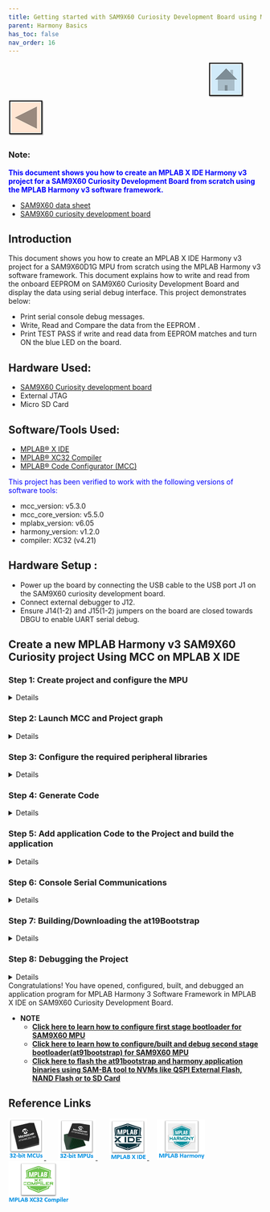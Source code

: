 ```yaml
---
title: Getting started with SAM9X60 Curiosity Development Board using MPLAB Harmony 3
parent: Harmony Basics
has_toc: false
nav_order: 16
---
```


&nbsp;&nbsp;&nbsp;&nbsp;&nbsp;&nbsp;&nbsp;&nbsp;&nbsp;&nbsp;&nbsp;&nbsp;&nbsp;&nbsp;&nbsp;&nbsp;&nbsp;&nbsp;&nbsp;&nbsp;&nbsp;&nbsp;&nbsp;&nbsp;&nbsp;&nbsp;&nbsp;&nbsp; &nbsp;&nbsp;&nbsp;&nbsp;&nbsp;&nbsp;&nbsp;&nbsp;&nbsp;&nbsp;&nbsp;&nbsp;&nbsp;&nbsp;&nbsp;&nbsp;&nbsp;&nbsp;&nbsp;&nbsp;&nbsp;&nbsp;&nbsp;&nbsp;&nbsp;&nbsp;&nbsp;&nbsp;&nbsp;&nbsp;&nbsp;&nbsp;&nbsp;&nbsp;&nbsp;&nbsp;&nbsp;&nbsp;&nbsp;&nbsp;&nbsp;&nbsp;&nbsp;&nbsp;&nbsp;&nbsp;&nbsp;&nbsp;&nbsp;&nbsp;&nbsp;&nbsp;&nbsp;&nbsp;&nbsp;&nbsp;&nbsp;&nbsp;&nbsp;&nbsp;&nbsp;&nbsp;&nbsp;&nbsp;&nbsp;&nbsp;&nbsp;&nbsp;&nbsp;&nbsp;&nbsp;&nbsp;[<img src="../../r_images/quick_home.png" title="Home">](../../../readme.md) [<img src="../../r_images/quick_back.png"  title="Back">](../readme.md)


### Note:
<span style="color:blue"> **This document shows you how to create an MPLAB X IDE Harmony v3 project for a SAM9X60 Curiosity Development Board from scratch using the MPLAB Harmony v3 software framework.**</span>
- [SAM9X60 data sheet](https://www.microchip.com/en-us/product/SAM9X60)
- [SAM9X60 curiosity development board ](https://www.microchip.com/en-us/development-tool/EV40E67A)


## Introduction
This document shows you how to create an MPLAB X IDE Harmony v3 project for a SAM9X60D1G MPU from scratch using the MPLAB Harmony v3 software framework.
This document explains how to write and read from the onboard EEPROM on SAM9X60 Curiosity Development Board and display the data using serial debug interface.
This project demonstrates below: 
  * Print serial console debug messages.
  * Write, Read and Compare the data from the EEPROM .
  * Print TEST PASS if write and read data from EEPROM matches and turn ON the blue LED on the board.

## Hardware Used:

- [SAM9X60 Curiosity development board](https://www.microchip.com/en-us/development-tool/EV40E67A)
- External JTAG
- Micro SD Card

## Software/Tools Used:
- [MPLAB® X IDE](https://microchipdeveloper.com/mplabx:installation)
- [MPLAB® XC32 Compiler](https://microchipdeveloper.com/install:xc32)
- [MPLAB® Code Configurator (MCC)](https://microchipdeveloper.com/install:mcc)

<span style="color:blue"> This project has been verified to work with the following versions of software tools:</span>
  * mcc_version: v5.3.0
  * mcc_core_version: v5.5.0
  * mplabx_version: v6.05
  * harmony_version: v1.2.0
  * compiler: XC32 (v4.21) 

## Hardware Setup : <span id="Setup1"><span>
- Power up the board by connecting the USB cable to the USB port J1 on the SAM9X60 curiosity development board.
- Connect external debugger to J12.    <br>
- Ensure J14(1-2) and J15(1-2) jumpers on the board are closed towards DBGU to enable UART serial debug.

## Create a new MPLAB Harmony v3 SAM9X60 Curiosity project Using MCC on MPLAB X IDE
### Step 1: Create project and configure the MPU
<details>
  <summary> Details
</summary>   <br>

* <mark>1.1.</mark> Select **File --> New Project** from the main IDE menu.
* <mark>1.2.</mark> In the **Categories** pane of the **New Project** dialog, select **Microchip Embedded**. In the **Projects** pane, select **32-bit MCC Harmony Project**, then click **Next**.

 <img src = "images/2.png" align="middle">

  **Note:** If 32-bit MCC Harmony Project is not displayed, <a href="https://microchipdeveloper.com/harmony3:getting-started-training-module-using-mcc#Install_MCC_anchor" target="_blank">install MCC</a>.

* <mark>1.3.</mark> In the **Framework Path** edit box, browse to the folder where you downloaded the framework. 

  **Note:** For more information on the content manager, see the <a href="https://microchipdeveloper.com/harmony3:new-proj-with-mcc#download" target="_blank">Download MPLAB Harmony Framework</a> section.

 <img src = "images/project_creation_setup.png" align="middle">

* <mark>1.4.</mark> In the **Project Settings** window, apply the following settings:
  * **Location:** Indicates the path to the root folder of the new project. All project files will be placed inside this folder. The project location can be any valid path, for example: *Folder of your choice/dev/sam9x60_getting_started*.
  * **Folder:** Indicates the name of the *MPLABX .X* folder. Enter "sam9x60_cu" to create a *sam9x60_cu.X* folder.

    **Note:** This must be a valid directory name for your operating system.

  * **Name:** Enter the project’s logical name as "getting_started_sam9x60". This is the name that will be shown from within MPLAB X IDE.

    **Note:** The **Path** box is read-only. It will update as you make changes to the other entries.

  * Click **Next** to proceed to Configuration Settings.

 <img src = "images/project_naming_setup.png" align="middle">

  **Note:** Clicking on the **Show Visual Help** button will open a help window providing a detailed description of the various fields in the **Project Settings** window.

 <img src = "images/project_naming_setup_help.png" align="middle">

* <mark>1.5.</mark> Follow the steps below to set the project’s Configuration Settings:
  * **Name:** Enter the configuration name as “sam9x60_cu”.
  * **Device Family:** SAM.
  * **Target Device:** Select SAM9X60D1G as the target device.
  * After selecting the target device, click Finish to create and open MPLAB Harmony v3 Project.

    <img src = "images/1.png" align="middle">
This creates an empty project.

</details>
 
### Step 2: Launch MCC and Project graph

<details>
  <summary> Details
</summary>  <br>
  
* <mark>2.1.</mark> After the project is created, MCC will be automatically launched.
To launch MCC manually, from main menu --> click on “Tools” --> “Embedded” --> “MPLAB Code Configurator” or click simply MCC logo . It will launch Content manger Wizard.

   Then select MPLAB Harmony.

    <img src = "images/3.png" align="middle">

* <mark>2.2.</mark> In addition to the required packages (csp, dev_packs), download the optional packages bsp, core, gfx_apps_sam_9x60, csp_apps_sam_9x60,core_apps_sam_9x60 and then click Finish.
Content download will take some time, please wait till all the contents are downloaded.

    <img src = "images/4.png" align="middle">

* <mark>2.3.</mark> Save the MCC configuration inside your project directory.

    <img src = "images/5.png" align="middle">
	
* <mark>2.4.</mark> Now, the MCC plugin’s main window for the project will be displayed.
    <img src = "images/5a.png" align="middle">
 
 *	Resource Manager has two sections one is Project Resources and another one is Device Resources.
    *	Project Resources area displays all the peripherals currently configured for the project. For example (CMSIS and Device Family Packs (DFP)).
    *	Device Resources area displays available peripherals for the device. Click on the peripheral you want to add to your project. The peripheral moves to the MCC Project Resources area and is ready to be figured to your project's requirements.

* <mark>2.5.</mark> To autosave the MCC configuration, go to Tools --> Option --> Plugins --> Editor
Behavior --> Autosave MCC Configuration File.
    <img src = "images/6.png" align="middle">
</details>


### Step 3: Configure the required peripheral libraries
<details>
  <summary> Details
</summary>   <br>

* <mark>3.1.</mark> Observe the Project Graph pane in the top center of the window. The Device Family Pack (DFP) and System libraries have been automatically added to the project.

* <mark>3.2.</mark> Before proceeding to the next step refer SAM9X60 Curiosity user guide, SAM9X60 data sheet and find the pin details for the peripherals/modules used in this project.
   * Refer section <mark>3.3.3</mark> of the user guide and find that PA0 and PA1 are used to read/write data from/to EEPROM via I2C compatible 2-wire serial interface.
   <img src = "images/10.png" align="middle">
      * Refer SAM9X60 data sheet and find that PA0 and PA1 are flexcom0 , 2-wire serial interface peripherals.
	   <img src = "images/11.png" align="middle">
   * Refer section <mark>3.5.1</mark> of the user guide and find that PA9 and PA10 are used to transmit and receive data for serial debug com port.
   <img src = "images/33.png" align="middle">
   * Refer section <mark>3.5.4</mark> of the user guide and find that PD21 is used to connect Blue LED.
    <img src = "images/34.png" align="middle">

* <mark>3.3.</mark> Now, add SAM9X60 Curiosity BSP to the project graph by clicking "+" symbol from Device Resource --> Libraries --> Board Support Packages(BSPs) --> SAM9X60 curiosity BSP.
       This will configure LEDs and SWITCH (user push button).

    <img src = "images/7.png" align="middle">

* <mark>3.4.</mark> Add Flexcom0 to the project graph by clicking "+" symbol from Device Resource --> Peripherals ---> Flexcom --> Flexcom0.
         <img src = "images/8.png" align="middle">

* <mark>3.5.</mark> Add serial debug peripheral to the project graph by clicking "+" symbol from Device Resource --> Peripherals --> DBGU.
       This will add the serial debug com port to the project graph.
	   <img src = "images/12.png" align="middle">

* <mark>3.6.</mark> Open the configuration option of debug peripheral, added by clicking on the DBGU peripheral in the project graph.
  * Ensure the com port settings of serial debug as follows:
	    <img src = "images/14.png" align="middle"> <br>

  * Ensure flexcom configurations are proper as shown below , by clicking flexcom.
  	    <img src = "images/26.png" align="middle"> <br>

  * Similarly check clock configurations for flexcom and debug unit are enabled by clicking system .
  	    <img src = "images/27.png" align="middle"> <br>
		
* <mark>3.7.</mark> From the Project Graph tab, select Plugins --> Pin Configuration to launch the Pin Configuration windows. 
       <img src = "images/13.png" align="middle">

* <mark>3.8.</mark> The Pin Configuration window provides three different views:
    1.	Pin Settings (which can be ordered by Pins or Ports)
    2.	Pin Table
    3.	Pin Diagram
	

* <mark>3.9.</mark> In the Pin Settings view, select Ports from the Order drop-down menu. The view will be ordered by Port name (labeled as Pin ID). <br>
	   Ensure the pins mentioned in the above section 3.2. is configured as follows.

	          <img src = "images/15.png" align="middle">
* <mark>3.10.</mark> Save your configuration by clicking on the Save icon or selecting File --> Save Configuration from the menu bar.
This completes the configuration of the required peripheral libraries.

</details>

### Step 4: Generate Code
<details>
  <summary> Details
</summary>   <br>
* <mark>4.1.</mark> Now, generate the code by using MCC. From the left side tab, Resource Management (MCC), go to Project Resources and click on the Generate button. <br>
	          <img src = "images/16.png" align="middle">

* <mark>4.2.</mark> As the code is generated, MCC displays the progress.
	          <img src = "images/17.png" align="middle">
			  
* <mark>4.3.</mark> Examine the generated code files.
	          <img src = "images/18.png" align="middle">
MCC will include all the MPLAB Harmony v3 library files and generate the code based on the MCC selections. The generated code will add files and folders to your Harmony project.
Among the generated code, notice the library files generated for BSP and peripheral libraries Debug, Flexcom. MCC also generates a template main file main.c.
</details>

### Step 5: Add application Code to the Project and build the application
<details>
  <summary> Details
</summary>   <br>
  
* <mark>5.1.</mark> Up to this point in the project creation process, MPLAB Code Configurator(MCC) generated code to initialize the device (SAM9X60D1G) and initialize the peripherals. 
  All that is left is for the user to write the application code in main.c file.
  Documentation for each of the peripheral libraries or diver libraries can be accessed as follows:
  1.	Peripheral libraries APIs can be accessed as a HTML file (*.html) from the Harmony 3 Framework path. (framework_path/csp/docs/index.html)
  2.    BSP libraries APIs can be found in bsp.h
  3.    Driver libraries APIs can be accessed as a HTML file (*.html) from the Harmony 3 Framework path. (framework_path/core/docs/index.html)

* <mark>5.2.</mark> User can see DBGU_Initialize(), BSP_Initialize(), FLEXCOM0_TWI_Initialize() getting called in SYS_Initialze() function called from main.c.

* <mark>5.3.</mark> This project demonstrates below: 
  * Print serial console debug messages.
  * Write, Read and Compare the data from the EEPROM .
  * Print TEST PASS if write and read data from EEPROM matches and turn ON the blue LED on the board.

* <mark>5.4.</mark> API used are as follows:
  * bool DBGU_Write( void* buffer, const size_t size );
  * bool DBGU_WriteIsBusy( void );
  * bool FLEXCOMx_TWI_Write(uint16_t address, uint8_t *pdata, size_t length);
  * bool FLEXCOMx_TWI_WriteRead(uint16_t address, uint8_t *wdata, size_t wlength, uint8_t *rdata, size_t rlength);
  * bool FLEXCOMx_TWI_IsBusy(void);
  * LED_BLUE_On();

**Note:** Refer section 5.1. to get the detailed API informations.
	
* <mark>5.5.</mark> Sample code to do the functionality mentioned in 5.3. is given below.
  * Global definition snippet:
  <img src = "images/28.png" align="middle">
  
  * Initialization snippet:
  <img src = "images/29.png" align="middle">

  * Main code snippet:
  <img src = "images/30.png" align="middle">

*  <mark>5.6.</mark> [**Sample code to access EEPROM is available here.**](https://github.com/Microchip-MPLAB-Harmony/csp_apps_sam_9x60/blob/master/apps/flexcom/flexcom_twi_eeprom/firmware/src/main.c)

       Note: Modify the code as per the requirement.

* <mark>5.7.</mark> Click on the Clean and Build Project icon from the tools bar or select Project --> Clean and Build Project from the menu bar. Observe that the build was completed successfully from the Output pane.
<img src = "images/31.png" align="middle">
</details>
 
### Step 6: Console Serial Communications
<details>
  <summary> Details
</summary>   <br>

Console Serial communications between the Host PC and the SAM9X60 Curiosity Development Board take place through UART debug port J11. 
A terminal emulation program running on the Host PC communicates with the SAM9X60 Curiosity DBGU UART port.
Ensure the terminal emulation program(Eg: PUTTY) is configured to the COM port and settings are:

  *	Speed: 115200
  * Data: 8
  * Parity: None
  * Stop Bits: 1

<img src = "images/19.png" align="middle">

</details>

### Step 7: Building/Downloading the at19Bootstrap
<details>
  <summary> Details
</summary>   <br>
The boot process of SAM9X60 begins with the MPU’s power-ON reset and progresses in stages reading binary files from external Non-Volatile Memory (NVM) and loading them into volatile memory (internal Static RAM (SRAM) and external Dynamic RAM (DRAM)).

* <mark>7.1.</mark> User can build the at91bootstrap file required to debug the application on MPLAB X IDE by following the [steps mentioned here](../sam9x60_configure_second_stage_bootloader/readme.md)

                                          or

* <mark>7.2.</mark> User can get the pre-built at91bootstrap libraries by downloading the [project from here](https://www.microchip.com/en-us/development-tool/EV40E67A#Software) as shown below.
	          <img src = "images/20.png" align="middle">
 
 Unzip the downloaded project, at91bootstrap.elf can be found in the project folder(sam9x60_cu_graphics_getting_started/firmware/sam9x60_cu.X)

</details>

### Step 8: Debugging the Project
<details>
  <summary> Details
</summary>   <br>
Ensure external JTAG debugger is connected to J12.

* <mark>8.1.</mark>  Now, check debugger settings are proper . To do that right click on project --> project properties --> In the Categories pane (on left), select Conf: --> J-Link --> choose the connected external JTAG.

  Ensure, the device chosen is SAM9X60D1G. Choose the latest compiler version and latest Device Family Pack(DFP) as shown below.
 <img src = "images/21.png" align="middle">

* <mark>8.2.</mark> Click Apply.

* <mark>8.3.</mark>  Now, load at91bootstrap. From Project properties --> Config --> Bootstrap --> load bootstrap File(Use boot file from section 7) --> Apply --> Ok.
 <img src = "images/22.png" align="middle">
 
* <mark>8.4.</mark> By default, MPLAB X only produces ELF and Hex format output files.
    To generate binary files for SAM-BA programming, a post build step needs to be added to the project properties.
	To do this project properties --> Building --> Click the check box "Execute this line after build" --> Enter the below command.

	***${MP_CC_DIR}/xc32-objcopy -O binary ${DISTDIR}/${PROJECTNAME}.${IMAGE_TYPE}.elf ${DISTDIR}/harmony.bin***
	 
	 <img src = "images/24.png" align="middle">
Click Apply and ok.
	
* <mark>8.5.</mark>  Observe debug reset and startup options. 

  * To do this, In MPLAB X IDE, click on Tools --> Options. An Options window opens.
  * Click on the Embedded icon at the top and the Generic Settings tab.
  * Observe the settings for:
    * Debug Reset – Main
    * Debug startup – Halt at Main

In the next step, when you debug the project, MPLAB X IDE will compile the project and download it to the target. With the debug settings listed above, the IDE will reset and halt at the beginning of main.c.
    <img src = "images/23.png" align="middle">
	
* <mark>8.6.</mark> Click on the Debug Main Project by left clicking the Debug icon on the toolbar.
  The project will build with debugging parameters and load the application binary to the SAM9X60 Curiosity Development Board(otherwise known as the target).

  Once the build is complete and the application binary is loaded into the target, the toolbar expands to show additional debugging icons.
    <img src = "images/32.png" align="middle">

* <mark>8.7.</mark> Click on the Continue button. The application binary runs within the target.
User can observe the following output in the serial console terminal emulation application as shown below.

<img src = "images/25.png" align="middle">

</details>
Congratulations! You have opened, configured, built, and debugged an application program for MPLAB Harmony 3 Software Framework in MPLAB X IDE on SAM9X60 Curiosity Development Board.


* **NOTE**
  * **[Click here to learn how to configure first stage bootloader for SAM9X60 MPU](../sam9x60_configure_first_stage_bootloader/readme.md)**
  * **[Click here to learn how to configure/built and debug second stage bootloader(at91bootstrap) for SAM9X60 MPU](../sam9x60_configure_second_stage_bootloader/readme.md)**
  * **[Click here to flash the at91bootstrap and harmony application binaries using SAM-BA tool to NVMs like QSPI External Flash, NAND Flash or to SD Card](../sam9x60_flash_boot_application_using_samba/readme.md)**
  
## Reference Links
[<a href="https://www.microchip.com/design-centers/32-bit" target="_blank"> <img src="../../r_images/32_bit_mcus.png"> </a>]()  &nbsp; &nbsp; &nbsp; [<a href="https://www.microchip.com/design-centers/32-bit-mpus" target="_blank"> <img src="../../r_images/32_bit_mpus.png"> </a>]()  &nbsp; &nbsp; &nbsp; [<a href="https://www.microchip.com/mplab/mplab-x-ide" target="_blank"> <img src="../../r_images/mplab_x_ide.png"> </a>]()  &nbsp; &nbsp; [<a href="https://www.microchip.com/mplab/mplab-harmony" target="_blank"> <img src="../../r_images/mplab_harmony.png"> </a>]() [<a href="https://www.microchip.com/mplab/compilers" target="_blank"> <img src="../../r_images/mplab_compiler.png"> </a>]()  
